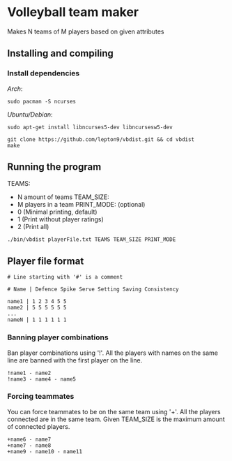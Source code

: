 
# Volleyball team maker
Makes N teams of M players based on given attributes

## Installing and compiling
### Install dependencies
  *Arch*:
```
sudo pacman -S ncurses
```
  *Ubuntu/Debian*:
```
sudo apt-get install libncurses5-dev libncursesw5-dev
```

```
git clone https://github.com/lepton9/vbdist.git && cd vbdist
make
```

## Running the program
TEAMS:
  - N amount of teams
TEAM_SIZE:
  - M players in a team
PRINT_MODE: (optional)
  - 0 (Minimal printing, default)
  - 1 (Print without player ratings)
  - 2 (Print all)
```
./bin/vbdist playerFile.txt TEAMS TEAM_SIZE PRINT_MODE
```
## Player file format
```
# Line starting with '#' is a comment

# Name | Defence Spike Serve Setting Saving Consistency

name1 | 1 2 3 4 5 5
name2 | 5 5 5 5 5 5
...
nameN | 1 1 1 1 1 1
```

### Banning player combinations
Ban player combinations using '!'. All the players with names on the same line are banned with the first player on the line.
```
!name1 - name2
!name3 - name4 - name5
```

### Forcing teammates
You can force teammates to be on the same team using '+'. All the players connected are in the same team. Given TEAM_SIZE is the maximum amount of connected players.
```
+name6 - name7
+name7 - name8
+name9 - name10 - name11
```

